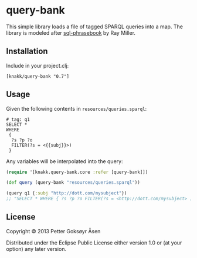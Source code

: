 # query-bank

This simple library loads a file of tagged SPARQL queries into a map.
The library is modeled after [sql-phrasebook](https://github.com/ray1729/sql-phrasebook) by Ray Miller.

## Installation
Include in your project.clj:

    [knakk/query-bank "0.7"]

## Usage

Given the following contents in `resources/queries.sparql`:

```sparql
# tag: q1
SELECT *
WHERE
 {
  ?s ?p ?o 
  FILTER(?s = <{{subj}}>)
 }
```

Any variables will be interpolated into the query:

```clojure
(require '[knakk.query-bank.core :refer [query-bank]])

(def query (query-bank "resources/queries.sparql"))

(query q1 {:subj "http://dott.com/mysubject"})
;; "SELECT * WHERE { ?s ?p ?o FILTER(?s = <http://dott.com/mysubject> ) }"
```

## License

Copyright © 2013 Petter Goksøyr Åsen

Distributed under the Eclipse Public License either version 1.0 or (at
your option) any later version.
